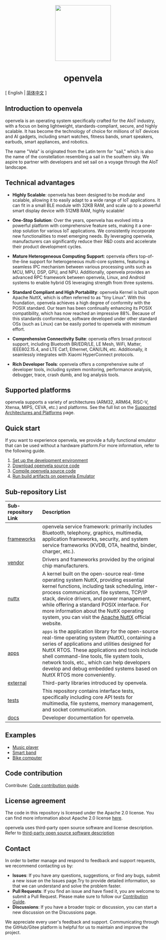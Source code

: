 <div align="center">
  <img src="./images/openvela.svg" width="180" />
</div>

<h1 align="center">openvela</h1>

\[ English | [简体中文](README_zh-cn.md) \]

## Introduction to openvela

openvela is an operating system specifically crafted for the AIoT industry, with a focus on being lightweight, standards-compliant, secure, and highly scalable. It has become the technology of choice for millions of IoT devices and AI gadgets, including smart watches, fitness bands, smart speakers, earbuds, smart appliances, and robotics.

The name "Vela" is originated from the Latin term for "sail," which is also the name of the constellation resembling a sail in the southern sky. We aspire to partner with developers and set sail on a voyage through the AIoT landscape.

## Technical advantages

- **Highly Scalable**: openvela has been designed to be modular and scalable, allowing it to easily adapt to a wide range of IoT applications. It can fit in a small BLE module with 32KB RAM, and scale up to a powerful smart display device with 512MB RAM, highly scalable!

- **One-Stop Solution**: Over the years, openvela has evolved into a powerful platform with comprehensive feature sets, making it a one-stop solution for various IoT applications. We consistently incorporate new functionalities to meet emerging needs. By leveraging openvela, manufacturers can significantly reduce their R&D costs and accelerate their product development cycles. 

- **Mature Heterogeneous Computing Support**: openvela offers top-of-the-line support for heterogeneous multi-core systems, featuring a seamless IPC mechanism between various processing units such as MCU, MPU, DSP, GPU, and NPU. Additionally, openvela provides an advanced RPC framework between openvela, Linux, and Android systems to enable hybrid OS leveraging strength from three systems.

- **Standard Compliant and High Portability**: openvela Kernel is built upon Apache NuttX,  which is often referred to as "tiny Linux". With this foundation, openvela achieves a high degree of conformity with the POSIX standard. Our team has been continually enhancing its POSIX compatibility, which has now reached an impressive 88%. Because of this standards conformance, software developed under other standard OSs (such as Linux) can be easily ported to openvela with minimum effort.

- **Comprehensive Connectivity Suite**: openvela offers broad protocol support, including Bluetooth BR/EDR/LE, LE Mesh, WiFi, Matter, IEEE802.15.4, and LTE Cat1, Ethernet, CAN/LIN, etc. Additionally, it seamlessly integrates with Xiaomi HyperConnect protocols.

- **Rich Developer Tools**: openvela offers a comprehensive suite of developer tools, including system monitoring, performance analysis, debugger, trace, crash dumb, and log analysis tools.

## Supported platforms

openvela supports a variety of architectures (ARM32, ARM64, RISC-V, Xtensa, MIPS, CEVA, etc.) and platforms. See the full list on the [Supported Architectures and Platforms](https://nuttx.apache.org/docs/latest/platforms/index.html) page.

## Quick start

If you want to experience openvela, we provide a fully functional emulator that can be used without a hardware platform.For more information, refer to the following guide.

1. [Set up the development environment](./en/quickstart/Set_up_the_development_environment.md)
2. [Download openvela source code](./en/quickstart/Download_Vela_sources.md)
3. [Compile openvela source code](./en/quickstart/Build_Vela_from_sources.md)
4. [Run build artifacts on openvela Emulator](./en/quickstart/Run_Vela_on_Vela_Emulator.md)

## Sub-repository List  

| Sub-repository Link                                         | Description                                                  |  
| :--------------------------------------------------------- | :--------------------------------------------------------- |  
| [frameworks](../../../../open-vela/frameworks)            | openvela service framework: primarily includes Bluetooth, telephony, graphics, multimedia, application frameworks, security, and system service frameworks (KVDB, OTA, healthd, binder, charger, etc.). |  
| [vendor](../../../../open-vela/vendor)                    | Drivers and frameworks provided by the original chip manufacturers.      |  
| [nuttx](../../../../open-vela/nuttx)                      | A kernel built on the open-source real-time operating system NuttX, providing essential kernel functions, including task scheduling, inter-process communication, file systems, TCP/IP stack, device drivers, and power management, while offering a standard POSIX interface. For more information about the NuttX operating system, you can visit the [Apache NuttX](https://nuttx.apache.org/) official website. |
| [apps](../../../../open-vela/apps)                        | `apps` is the application library for the open-source real-time operating system (NuttX), containing a series of applications and utilities designed for NuttX RTOS. These applications and tools include shell command-line tools, file system tools, network tools, etc., which can help developers develop and debug embedded systems based on NuttX RTOS more conveniently.   |  
| [external](../../../../open-vela/external)                | Third-party libraries introduced by openvela.             |  
| [tests](../../../../open-vela/tests)                      | This repository contains interface tests, specifically including core API tests for multimedia, file systems, memory management, and socket communication. |  
| [docs](../../../../open-vela/docs)                        | Developer documentation for openvela.        |

## Examples

- [Music player](./en/demo/Music_Player_Example.md)
- [Smart band](./en/demo/Smart_Band_Example.md)
- [Bike computer](./en/demo/X_Track.md)

## Code contribution

Contribute: [Code contribution guide](./CONTRIBUTING.md).

## License agreement

The code in this repository is licensed under the Apache 2.0 license. You can find more information about Apache 2.0 license [here](https://www.apache.org/licenses/LICENSE-2.0.txt).

openvela uses third-party open source software and license description. Refer to [third-party open source software description](Third_Party_and_Open_Source_Components.md)

## Contact

In order to better manage and respond to feedback and support requests, we recommend contacting us by:

- **Issues**: If you have any questions, suggestions, or find any bugs, submit a new issue on the Issues page.Try to provide detailed information, so that we can understand and solve the problem faster.
- **Pull Requests**: If you find an issue and have fixed it, you are welcome to submit a Pull Request. Please make sure to follow our [Contribution Guide](./CONTRIBUTING.md).
- **Discussions**: If you have a broader topic or discussion, you can start a new discussion on the Discussions page.

We appreciate every user's feedback and support. Communicating through the GitHub/Gitee platform is helpful for us to maintain and improve the project.

